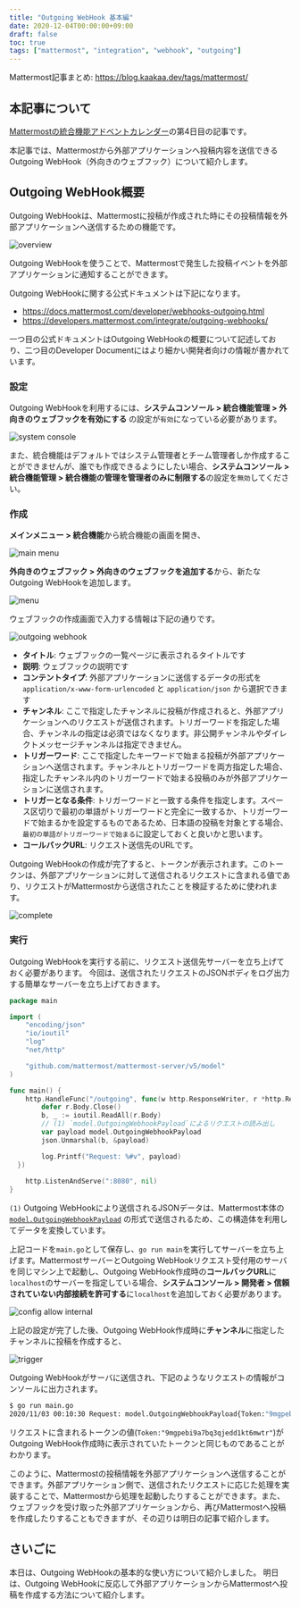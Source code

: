 ```yaml
---
title: "Outgoing WebHook 基本編"
date: 2020-12-04T00:00:00+09:00
draft: false
toc: true
tags: ["mattermost", "integration", "webhook", "outgoing"]
---
```


Mattermost記事まとめ: https://blog.kaakaa.dev/tags/mattermost/

## 本記事について

[Mattermostの統合機能アドベントカレンダー](https://qiita.com/advent-calendar/2020/mattermost-integrations)の第4日目の記事です。

本記事では、Mattermostから外部アプリケーションへ投稿内容を送信できるOutgoing WebHook（外向きのウェブフック）について紹介します。

## Outgoing WebHook概要

Outgoing WebHookは、Mattermostに投稿が作成された時にその投稿情報を外部アプリケーションへ送信するための機能です。

![overview](https://blog.kaakaa.dev/images/posts/advent-calendar-2020/day4/overview.drawio.png)

Outgoing WebHookを使うことで、Mattermostで発生した投稿イベントを外部アプリケーションに通知することができます。

Outgoing WebHookに関する公式ドキュメントは下記になります。

* https://docs.mattermost.com/developer/webhooks-outgoing.html
* https://developers.mattermost.com/integrate/outgoing-webhooks/

一つ目の公式ドキュメントはOutgoing WebHookの概要について記述しており、二つ目のDeveloper Documentにはより細かい開発者向けの情報が書かれています。

### 設定

Outgoing WebHookを利用するには、**システムコンソール > 統合機能管理 > 外向きのウェブフックを有効にする** の設定が`有効`になっている必要があります。

![system console](https://blog.kaakaa.dev/images/posts/advent-calendar-2020/day4/config-outgoing-webhook.png)

また、統合機能はデフォルトではシステム管理者とチーム管理者しか作成することができませんが、誰でも作成できるようにしたい場合、**システムコンソール > 統合機能管理 > 統合機能の管理を管理者のみに制限する**の設定を`無効`してください。

### 作成

**メインメニュー > 統合機能**から統合機能の画面を開き、

![main menu](https://blog.kaakaa.dev/images/posts/advent-calendar-2020/day4/integratoin-menu.png)

**外向きのウェブフック > 外向きのウェブフックを追加する**から、新たなOutgoing WebHookを追加します。

![menu](https://blog.kaakaa.dev/images/posts/advent-calendar-2020/day4/outgoing-webhook-menu.png)

ウェブフックの作成画面で入力する情報は下記の通りです。

![outgoing webhook](https://blog.kaakaa.dev/images/posts/advent-calendar-2020/day4/create-outgoing-webhook.png)

* **タイトル**: ウェブフックの一覧ページに表示されるタイトルです
* **説明**: ウェブフックの説明です
* **コンテントタイプ**: 外部アプリケーションに送信するデータの形式を`application/x-www-form-urlencoded` と `application/json` から選択できます
* **チャンネル**: ここで指定したチャンネルに投稿が作成されると、外部アプリケーションへのリクエストが送信されます。トリガーワードを指定した場合、チャンネルの指定は必須ではなくなります。非公開チャンネルやダイレクトメッセージチャンネルは指定できません。
* **トリガーワード**: ここで指定したキーワードで始まる投稿が外部アプリケーションへ送信されます。チャンネルとトリガーワードを両方指定した場合、指定したチャンネル内のトリガーワードで始まる投稿のみが外部アプリケーションに送信されます。
* **トリガーとなる条件**: トリガーワードと一致する条件を指定します。スペース区切りで最初の単語がトリガーワードと完全に一致するか、トリガーワードで始まるかを設定するものであるため、日本語の投稿を対象とする場合、`最初の単語がトリガーワードで始まる`に設定しておくと良いかと思います。
* **コールバックURL**: リクエスト送信先のURLです。

Outgoing WebHookの作成が完了すると、トークンが表示されます。このトークンは、外部アプリケーションに対して送信されるリクエストに含まれる値であり、リクエストがMattermostから送信されたことを検証するために使われます。

![complete](https://blog.kaakaa.dev/images/posts/advent-calendar-2020/day4/complete-outgoing-webhook.png)

### 実行

Outgoing WebHookを実行する前に、リクエスト送信先サーバーを立ち上げておく必要があります。
今回は、送信されたリクエストのJSONボディをログ出力する簡単なサーバーを立ち上げておきます。

```go:main.go
package main

import (
	"encoding/json"
	"io/ioutil"
	"log"
	"net/http"

	"github.com/mattermost/mattermost-server/v5/model"
)

func main() {
	http.HandleFunc("/outgoing", func(w http.ResponseWriter, r *http.Request) {
		defer r.Body.Close()
		b, _ := ioutil.ReadAll(r.Body)
		// (1) `model.OutgoingWebhookPayload`によるリクエストの読み出し
		var payload model.OutgoingWebhookPayload
		json.Unmarshal(b, &payload)

    	log.Printf("Request: %#v", payload)
  })
  
	http.ListenAndServe(":8080", nil)
}
```

`(1)` Outgoing WebHookにより送信されるJSONデータは、Mattermost本体の [`model.OutgoingWebhookPayload`](https://github.com/mattermost/mattermost-server/blob/master/model/outgoing_webhook.go#L35) の形式で送信されるため、この構造体を利用してデータを変換しています。

上記コードを`main.go`として保存し、`go run main`を実行してサーバーを立ち上げます。MattermostサーバーとOutgoing WebHookリクエスト受付用のサーバを同じマシン上で起動し、Outgoing WebHook作成時の**コールバックURL**に`localhost`のサーバーを指定している場合、**システムコンソール > 開発者 > 信頼されていない内部接続を許可する**に`localhost`を追加しておく必要があります。

![config allow internal](https://blog.kaakaa.dev/images/posts/advent-calendar-2020/day4/config-allow-internal.png)

上記の設定が完了した後、Outgoing WebHook作成時に**チャンネル**に指定したチャンネルに投稿を作成すると、

![trigger](https://blog.kaakaa.dev/images/posts/advent-calendar-2020/day4/trigger-outgoing-webhook.png)

Outgoing WebHookがサーバに送信され、下記のようなリクエストの情報がコンソールに出力されます。

```bash
$ go run main.go 
2020/11/03 00:10:30 Request: model.OutgoingWebhookPayload{Token:"9mgpebi9a7bq3qjedd1kt6mwtr", TeamId:"9d1xf4gg7fnibxs8fdw6fo5fre", TeamDomain:"test", ChannelId:"9eexapjuabd89fzbwfajdqhwta", ChannelName:"outgoing-webhook", Timestamp:1604329830865, UserId:"87x93uo8pfnzdro9ktcmobpa1r", UserName:"kaakaa", PostId:"au6tf4hoebyeffiaw9h1w6rpaw", Text:"こんにちは、テスト。", TriggerWord:"こんにちは、", FileIds:""}
```

リクエストに含まれるトークンの値(`Token:"9mgpebi9a7bq3qjedd1kt6mwtr"`)がOutgoing WebHook作成時に表示されていたトークンと同じものであることがわかります。


このように、Mattermostの投稿情報を外部アプリケーションへ送信することができます。外部アプリケーション側で、送信されたリクエストに応じた処理を実装することで、Mattermostから処理を起動したりすることができます。また、ウェブフックを受け取った外部アプリケーションから、再びMattermostへ投稿を作成したりすることもできますが、その辺りは明日の記事で紹介します。

## さいごに

本日は、Outgoing WebHookの基本的な使い方について紹介しました。
明日は、Outgoing WebHookに反応して外部アプリケーションからMattermostへ投稿を作成する方法について紹介します。